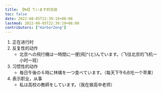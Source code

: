 ```yaml
---
title: 【N4】ています的总结
toc: false
date: 2022-08-05T22:39:19+08:00
lastmod: 2022-08-05T22:39:19+08:00
contributors: ["HarborZeng"]
---
```


1. 正在进行时
2. 反复性的动作
   - 北京への飛行機は一時間に一便[飛]^(と)んでいます。（飞往北京的飞机一小时一班）
3. 习惯性的动作
   - 毎日午後の６時に林檎を一つ食べています。（每天下午6点吃一个苹果）
4. 表示职业，从事
   - 私は高校の教師をしています。（我在做高中老师）

